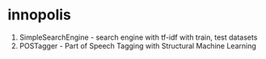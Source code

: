 # innopolis 

1. SimpleSearchEngine - search engine with tf-idf with train, test datasets
2. POSTagger - Part of Speech Tagging with Structural Machine Learning
